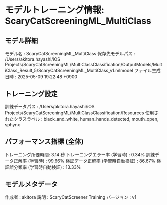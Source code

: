# モデルトレーニング情報: ScaryCatScreeningML_MultiClass

## モデル詳細
モデル名           : ScaryCatScreeningML_MultiClass
保存先モデルパス   : /Users/akitora.hayashi/iOS Projects/ScaryCatScreeningML/MultiClassClassification/OutputModels/MultiClass_Result_5/ScaryCatScreeningML_MultiClass_v1.mlmodel
ファイル生成日時   : 2025-05-09 19:22:48 +0900

## トレーニング設定
訓練データパス     : /Users/akitora.hayashi/iOS Projects/ScaryCatScreeningML/MultiClassClassification/Resources
使用されたクラスラベル : black_and_white, human_hands_detected, mouth_open, sphynx

## パフォーマンス指標 (全体)
トレーニング所要時間: 3.14 秒
トレーニングエラー率 (学習時) : 0.34%
訓練データ正解率 (学習時) : 99.66%
検証データ正解率 (学習時自動検証) : 86.67%
検証誤分類率 (学習時自動検証) : 13.33%
## モデルメタデータ
作成者            : akitora
説明              : ScaryCatScreener Training
バージョン          : v1